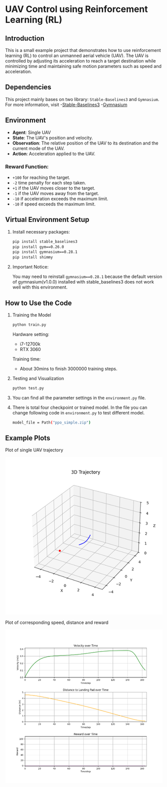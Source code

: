 # UAV Control using Reinforcement Learning (RL)

## Introduction
This is a small example project that demonstrates how to use reinforcement learning (RL) to control an unmanned aerial vehicle (UAV). The UAV is controlled by adjusting its acceleration to reach a target destination while minimizing time and maintaining safe motion parameters such as speed and acceleration.

## Dependencies
This project mainly bases on two library: `Stable-Baselines3` and `Gymnasium`.
For more information, visit 
-[Stable-Baselines3](https://stable-baselines3.readthedocs.io/en/master/)
-[Gymnasium](https://gymnasium.farama.org/index.html)

## Environment
- **Agent**: Single UAV
- **State**: The UAV's position and velocity.
- **Observation**: The relative position of the UAV to its destination and the current mode of the UAV.
- **Action**: Acceleration applied to the UAV.

### Reward Function:
- `+100` for reaching the target.
- `-2` time penalty for each step taken.
- `+1` if the UAV moves closer to the target.
- `-1` if the UAV moves away from the target.
- `-10` if acceleration exceeds the maximum limit.
- `-10` if speed exceeds the maximum limit.

## Virtual Environment Setup
1. Install necessary packages:
   ```bash
   pip install stable_baselines3
   pip install gym==0.26.0
   pip install gymnasium==0.28.1
   pip install shimmy
   ```
2. Important Notice:

   You may need to reinstall `gymnasium==0.28.1` because the default version of gymnasium(v1.0.0) installed with stable_baselines3 does not work well with this environment.

## How to Use the Code
1. Training the Model
   ```bash
   python train.py
   ```
   Hardware setting:
   - i7-12700k
   - RTX 3060
     
   Training time:
    - About 30mins to finish 3000000 training steps.   

3. Testing and Visualization
   ```bash
   python test.py
   ```
4. You can find all the parameter settings in the `environment.py` file.
5. There is total four checkpoint or trained model. In the file you can change following code in `environment.py` to test different model.
   ```bash
   model_file = Path("ppo_simple.zip")
   ```

## Example Plots
Plot of single UAV trajectory

![Example Plot](./Trajectory.png)

Plot of corresponding speed, distance and reward

![Example Plot](./Parameter.png)
